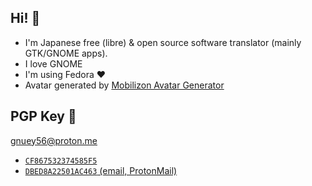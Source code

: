 ## Hi! 👋
- I'm Japanese free (libre) & open source software translator (mainly GTK/GNOME apps).
- I love GNOME
- I'm using Fedora ❤️
- Avatar generated by [Mobilizon Avatar Generator](https://www.peppercarrot.com/extras/html/2020_mobilizon-generator/index.php)

## PGP Key 🔐
gnuey56@proton.me

- [`CF867532374585F5`](https://keyserver.ubuntu.com/pks/lookup?search=CF867532374585F5&fingerprint=on&op=index)
- [`DBED8A22501AC463` (email, ProtonMail)](https://gist.githubusercontent.com/gnuey56/ea54ca217d3ef1005f4778775fee507d/raw/fb6517b471a822539f7f06797ef1582d46a426e4/gnuey56_mail-pubkey.txt)
